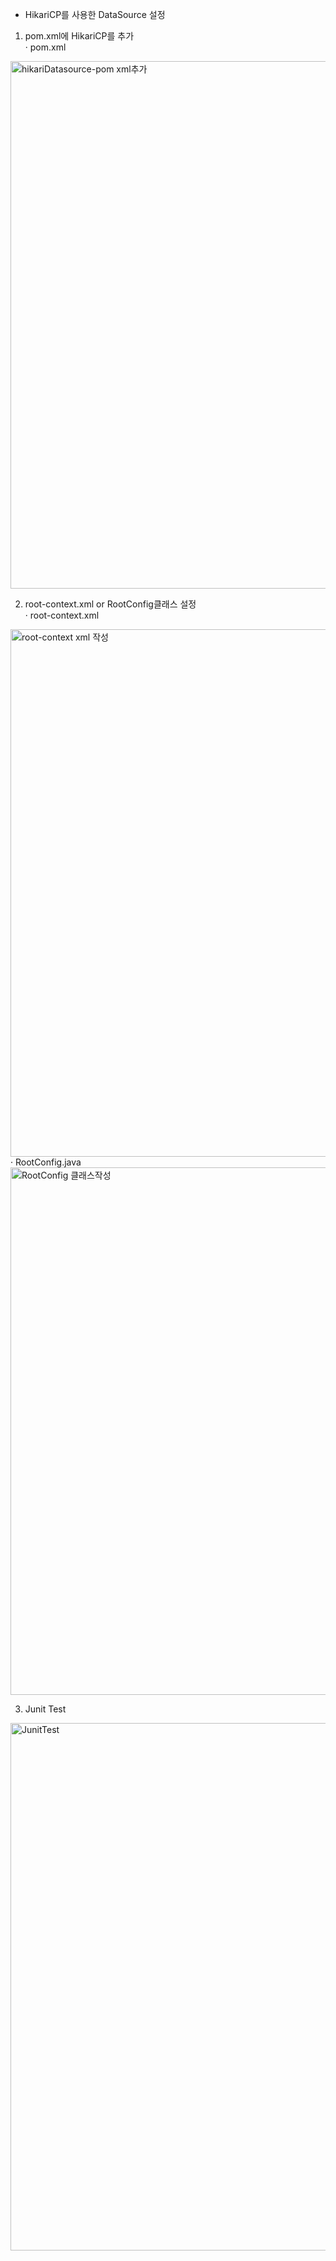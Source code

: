 - HikariCP를 사용한 DataSource 설정

1. pom.xml에 HikariCP를 추가<br>
· pom.xml
<img width="844" alt="hikariDatasource-pom xml추가" src="https://user-images.githubusercontent.com/44339530/75091857-4eefc780-55b5-11ea-8d17-44c4209d4715.png">

2. root-context.xml or RootConfig클래스 설정<br>
· root-context.xml
<img width="844" alt="root-context xml 작성" src="https://user-images.githubusercontent.com/44339530/75091858-51522180-55b5-11ea-8bbb-dee3c18e1b24.png">
<br>· RootConfig.java
<img width="844" alt="RootConfig 클래스작성" src="https://user-images.githubusercontent.com/44339530/75091862-531be500-55b5-11ea-98ac-9762474af3b7.png">

3. Junit Test
<img width="844" alt="JunitTest" src="https://user-images.githubusercontent.com/44339530/75091863-544d1200-55b5-11ea-97c1-6e3035b9ae09.png">